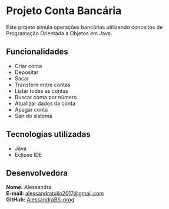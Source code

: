 # Projeto Conta Bancária

Este projeto simula operações bancárias utilizando conceitos de Programação Orientada a Objetos em Java.

## Funcionalidades

- Criar conta
- Depositar
- Sacar
- Transferir entre contas
- Listar todas as contas
- Buscar conta por número
- Atualizar dados da conta
- Apagar conta
- Sair do sistema

## Tecnologias utilizadas

- Java
- Eclipse IDE

## Desenvolvedora

**Nome:** Alessandra  
**E-mail:** alessandratulio2017@gmail.com  
**GitHub:** [AlessandraBS-prog](https://github.com/AlessandraBS-prog)